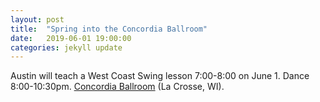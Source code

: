 ```yaml
---
layout: post
title:  "Spring into the Concordia Ballroom"
date:   2019-06-01 19:00:00
categories: jekyll update
---
```


<div class="entry-content">
<p>
Austin will teach a West Coast Swing lesson 7:00-8:00 on June 1.
Dance 8:00-10:30pm.
<a href="https://www.google.com/maps/place/1129+La+Crosse+St,+La+Crosse,+WI+54601/data=!4m2!3m1!1s0x87f9551b5ff45801:0x901917f024942aa8?sa=X&ved=2ahUKEwiOtuK9suLiAhUBKK0KHRerBlMQ8gEwAHoECAoQAQ">Concordia Ballroom</a> (La Crosse, WI).
</p>

</div>
